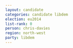 ```yaml
---
layout: candidate
categories: candidate libdem
election: eu2014
list-rank: 0
person: chris-davies
region: north-west
party: libdem
---
```

